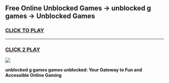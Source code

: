 
## Free Online Unblocked Games → unblocked g games → Unblocked Games
<h3>
<a href="https://premium.freeplayer.one?title=unblocked_g_games&ref=21F">CLICK TO PLAY</a></h3>
<hr>

<h3>
<a href="https://premium.freeplayer.one?title=unblocked_g_games&ref=21F">CLICK 2 PLAY</a>
  
</h3>

<a href="https://premium.freeplayer.one?title=unblocked_g_games&ref=21F/"><img src="https://clearcache.store/games.png"></a>


**unblocked g games games unblocked: Your Gateway to Fun and Accessible Online Gaming**
